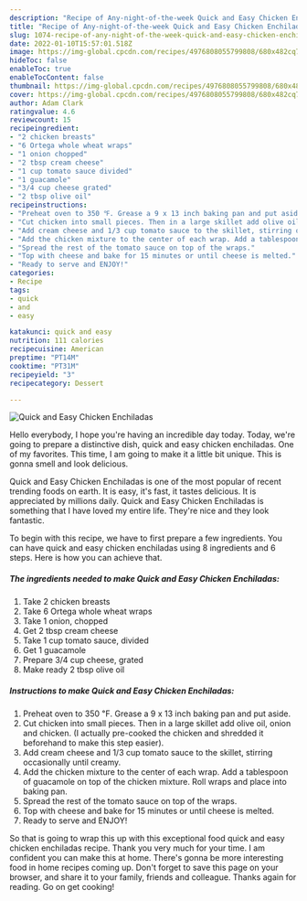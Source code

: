```yaml
---
description: "Recipe of Any-night-of-the-week Quick and Easy Chicken Enchiladas"
title: "Recipe of Any-night-of-the-week Quick and Easy Chicken Enchiladas"
slug: 1074-recipe-of-any-night-of-the-week-quick-and-easy-chicken-enchiladas
date: 2022-01-10T15:57:01.518Z
image: https://img-global.cpcdn.com/recipes/4976808055799808/680x482cq70/quick-and-easy-chicken-enchiladas-recipe-main-photo.jpg
hideToc: false
enableToc: true
enableTocContent: false
thumbnail: https://img-global.cpcdn.com/recipes/4976808055799808/680x482cq70/quick-and-easy-chicken-enchiladas-recipe-main-photo.jpg
cover: https://img-global.cpcdn.com/recipes/4976808055799808/680x482cq70/quick-and-easy-chicken-enchiladas-recipe-main-photo.jpg
author: Adam Clark
ratingvalue: 4.6
reviewcount: 15
recipeingredient:
- "2 chicken breasts"
- "6 Ortega whole wheat wraps"
- "1 onion chopped"
- "2 tbsp cream cheese"
- "1 cup tomato sauce divided"
- "1 guacamole"
- "3/4 cup cheese grated"
- "2 tbsp olive oil"
recipeinstructions:
- "Preheat oven to 350 ℉. Grease a 9 x 13 inch baking pan and put aside."
- "Cut chicken into small pieces. Then in a large skillet add olive oil, onion and chicken. (I actually pre-cooked the chicken and shredded it beforehand to make this step easier)."
- "Add cream cheese and 1/3 cup tomato sauce to the skillet, stirring occasionally until creamy."
- "Add the chicken mixture to the center of each wrap. Add a tablespoon of guacamole on top of the chicken mixture. Roll wraps and place into baking pan."
- "Spread the rest of the tomato sauce on top of the wraps."
- "Top with cheese and bake for 15 minutes or until cheese is melted."
- "Ready to serve and ENJOY!"
categories:
- Recipe
tags:
- quick
- and
- easy

katakunci: quick and easy 
nutrition: 111 calories
recipecuisine: American
preptime: "PT14M"
cooktime: "PT31M"
recipeyield: "3"
recipecategory: Dessert

---
```



![Quick and Easy Chicken Enchiladas](https://img-global.cpcdn.com/recipes/4976808055799808/680x482cq70/quick-and-easy-chicken-enchiladas-recipe-main-photo.jpg)

Hello everybody, I hope you're having an incredible day today. Today, we're going to prepare a distinctive dish, quick and easy chicken enchiladas. One of my favorites. This time, I am going to make it a little bit unique. This is gonna smell and look delicious.



Quick and Easy Chicken Enchiladas is one of the most popular of recent trending foods on earth. It is easy, it's fast, it tastes delicious. It is appreciated by millions daily. Quick and Easy Chicken Enchiladas is something that I have loved my entire life. They're nice and they look fantastic.


To begin with this recipe, we have to first prepare a few ingredients. You can have quick and easy chicken enchiladas using 8 ingredients and 6 steps. Here is how you can achieve that.

<!--inarticleads1-->

##### The ingredients needed to make Quick and Easy Chicken Enchiladas:

1. Take 2 chicken breasts
1. Take 6 Ortega whole wheat wraps
1. Take 1 onion, chopped
1. Get 2 tbsp cream cheese
1. Take 1 cup tomato sauce, divided
1. Get 1 guacamole
1. Prepare 3/4 cup cheese, grated
1. Make ready 2 tbsp olive oil




<!--inarticleads2-->

##### Instructions to make Quick and Easy Chicken Enchiladas:

1. Preheat oven to 350 ℉. Grease a 9 x 13 inch baking pan and put aside.
1. Cut chicken into small pieces. Then in a large skillet add olive oil, onion and chicken. (I actually pre-cooked the chicken and shredded it beforehand to make this step easier).
1. Add cream cheese and 1/3 cup tomato sauce to the skillet, stirring occasionally until creamy.
1. Add the chicken mixture to the center of each wrap. Add a tablespoon of guacamole on top of the chicken mixture. Roll wraps and place into baking pan.
1. Spread the rest of the tomato sauce on top of the wraps.
1. Top with cheese and bake for 15 minutes or until cheese is melted.
1. Ready to serve and ENJOY!



So that is going to wrap this up with this exceptional food quick and easy chicken enchiladas recipe. Thank you very much for your time. I am confident you can make this at home. There's gonna be more interesting food in home recipes coming up. Don't forget to save this page on your browser, and share it to your family, friends and colleague. Thanks again for reading. Go on get cooking!
